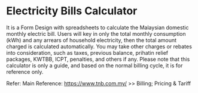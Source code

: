 # Electricity Bills Calculator
It is a Form Design with spreadsheets to calculate the Malaysian domestic monthly electric bill.
Users will key in only the total monthly consumption (kWh) and any arrears of household electricity, then the total amount charged is calculated automatically.
You may take other charges or rebates into consideration, such as taxes, previous balance, prihatin relief packages, KWTBB, ICPT, penalties, and others if any.
Please note that this calculator is only a guide, and based on the normal billing cycle, it is for reference only.



Refer: Main Reference: https://www.tnb.com.my/ >> Billing; Pricing & Tariff
